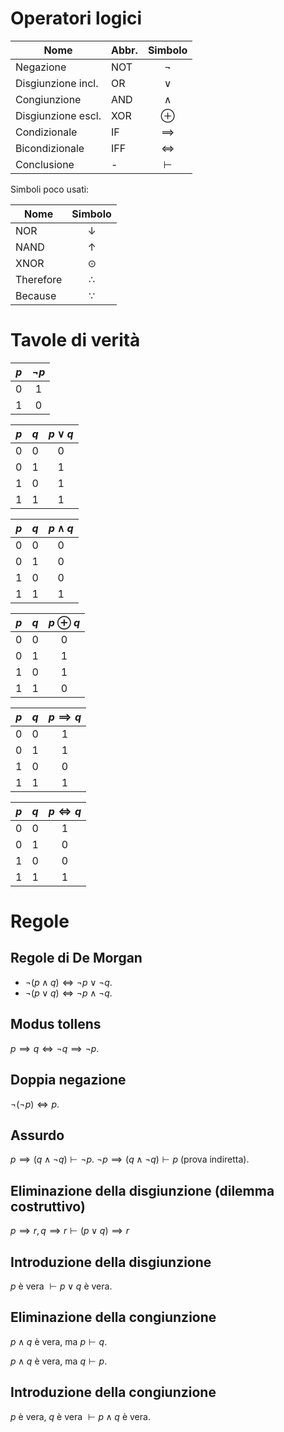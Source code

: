 # Operatori logici

| Nome               | Abbr. | Simbolo    |
| ------------------ | ----- | :----------: |
| Negazione          | NOT   | $\lnot$    |
| Disgiunzione incl. | OR    | $\lor$     |
| Congiunzione       | AND   | $\land$    |
| Disgiunzione escl. | XOR   | $\oplus$   |
| Condizionale       | IF    | $\implies$ |
| Bicondizionale     | IFF   | $\iff$     |
| Conclusione        | -     | $\vdash$   |

Simboli poco usati:

| Nome      | Simbolo      |
| --------- | :------------: |
| NOR       | $\downarrow$ |
| NAND      | $\uparrow$   |
| XNOR      | $\odot$      |
| Therefore | $\therefore$ |
| Because   | $\because$   |


# Tavole di verità

| $p$ | $\lnot p$ |
| --- | :---------: |
| 0   | 1|
| 1   | 0         | 

| $p$ | $q$ | $p \lor q$ |
| --- | --- | :----------: |
| 0   | 0   | 0          |
| 0   | 1   | 1          |
| 1   | 0   | 1          |
| 1   | 1   | 1           |

| $p$ | $q$ | $p \land q$ |
| --- | --- | :----------: |
| 0   | 0   | 0          |
| 0   | 1   | 0          |
| 1   | 0   | 0          |
| 1   | 1   | 1           |

| $p$ | $q$ | $p \oplus q$ |
| --- | --- | :----------: |
| 0   | 0   | 0          |
| 0   | 1   | 1          |
| 1   | 0   | 1          |
| 1   | 1   | 0           |

| $p$ | $q$ | $p \implies q$ |
| --- | --- | :--------------: |
| 0   | 0   | 1              | 
| 0   | 1   | 1              |
| 1   | 0   | 0              |
| 1   | 1   | 1              |

| $p$ | $q$ | $p \iff q$ |
| --- | --- | :----------: |
| 0   | 0   | 1          |
| 0   | 1   | 0         |
| 1   | 0   | 0          |
| 1   | 1   | 1           |


# Regole
## Regole di De Morgan
- $\lnot (p \land q) \iff \lnot p \lor \lnot q$.
- $\lnot (p \lor q) \iff \lnot p \land \lnot q$.

## Modus tollens
$p \implies q \iff \lnot q \implies \lnot p$.

## Doppia negazione
$\lnot(\lnot p) \iff p$.

## Assurdo
$p \implies (q \land \lnot q) \vdash \lnot p$.
$\lnot p \implies (q \land \lnot q) \vdash p$ (prova indiretta).

## Eliminazione della disgiunzione (dilemma costruttivo)
$p \implies r, q \implies r \vdash (p \lor q) \implies r$

## Introduzione della disgiunzione
$p$ è vera $\vdash p \lor q$ è vera.

## Eliminazione della congiunzione
$p\land q$ è vera, ma $p \vdash q$.

$p\land q$ è vera, ma $q \vdash p$.

## Introduzione della congiunzione
$p$ è vera, $q$ è vera $\vdash p \land q$ è vera.